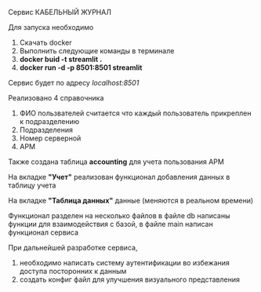 Сервис КАБЕЛЬНЫЙ ЖУРНАЛ 

Для запуска необходимо 
1. Скачать docker
2. Выполнить следующие команды в терминале
3. **docker buid -t streamlit .**
4. **docker run -d -p 8501:8501 streamlit**
   
Cервис будет по адресу _localhost:8501_

Реализовано 4 справочника 
1. ФИО пользвателей считается что каждый пользователь прикреплен к подразделению
2. Подразделения
3. Номер серверной
4. АРМ

Также создана таблица **accounting** для учета пользования АРМ

На вкладке **"Учет"** реализован функционал добавления данных в таблицу учета 

На вкладке **"Таблица данных"** данные (меняются в реальном времени) 

Функционал разделен на несколько файлов в файле db написаны функции для взаимодействия с базой, в файле main написан функционал сервиса 

При дальнейшей разработке сервиса, 
1. необходимо написать систему аутентификации во избежания доступа посторонних к данным 
2. создать конфиг файл для улучшения визуального представления

